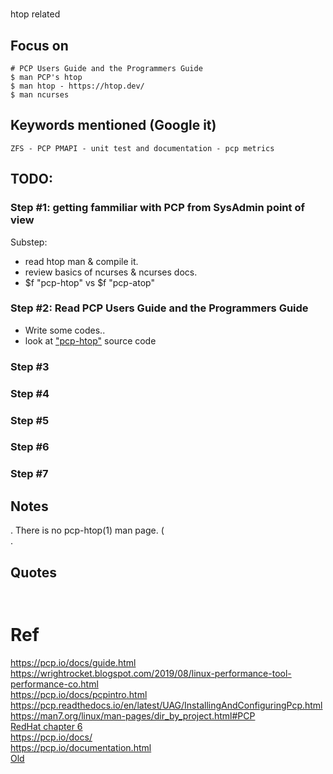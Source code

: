 # 
htop related  

## Focus on
```
# PCP Users Guide and the Programmers Guide
$ man PCP's htop
$ man htop - https://htop.dev/
$ man ncurses
```

## Keywords mentioned (Google it)
```
ZFS - PCP PMAPI - unit test and documentation - pcp metrics
```

## TODO:
### Step #1: getting fammiliar with PCP from SysAdmin point of view
Substep:  
- read htop man & compile it.  
- review basics of ncurses & ncurses docs.  
- $f "pcp-htop" vs $f "pcp-atop"
### Step #2: Read PCP Users Guide and the Programmers Guide
- Write some codes..  
- look at ["pcp-htop"](https://github.com/performancecopilot/pcp/search?o=desc&p=1&q=pcp-htop&s=committer-date&type=commits) source code  

### Step #3
### Step #4
### Step #5
### Step #6
### Step #7


## Notes
. There is no pcp-htop(1) man page. (  
.  

## Quotes
```


```

# Ref
https://pcp.io/docs/guide.html    
https://wrightrocket.blogspot.com/2019/08/linux-performance-tool-performance-co.html  
https://pcp.io/docs/pcpintro.html  
https://pcp.readthedocs.io/en/latest/UAG/InstallingAndConfiguringPcp.html  
https://man7.org/linux/man-pages/dir_by_project.html#PCP  
[RedHat chapter 6](https://access.redhat.com/documentation/en-us/red_hat_enterprise_linux/8/html/monitoring_and_managing_system_status_and_performance/monitoring-performance-with-performance-co-pilot_monitoring-and-managing-system-status-and-performance)  
https://pcp.io/docs/  
https://pcp.io/documentation.html  
[Old](http://retrogeeks.org/sgi_bookshelves/SGI_Admin/books/PCP_IRIX/sgi_html/index.html)  
